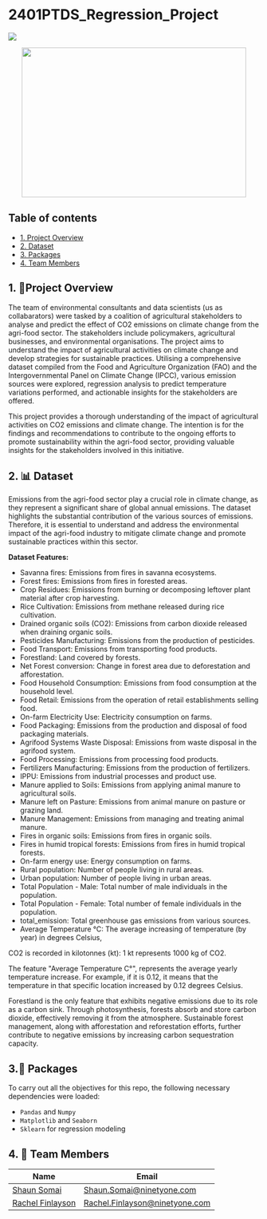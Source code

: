 # 2401PTDS_Regression_Project

![](https://img.shields.io/badge/Python-3776AB.svg?style=for-the-badge&logo=Python&logoColor=white)

<div id="main image" align="center">
  <img src="https://github.com/marcmarais/2401FTDS_Regression_Project/blob/main/agri_image.png" width="450" height="300" alt=""/>
</div>

## Table of contents
* [1. Project Overview](#project-description)
* [2. Dataset](#dataset)
* [3. Packages](#packages)
* [4. Team Members](#team-members)

## 1. 📌Project Overview <a class="anchor" id="project-description"></a>
The team of environmental consultants and data scientists (us as collabarators) were tasked by a coalition of agricultural stakeholders to analyse and predict the effect of CO2 emissions on climate change from the agri-food sector. The stakeholders include policymakers, agricultural businesses, and environmental organisations. The project aims to understand the impact of agricultural activities on climate change and develop strategies for sustainable practices. Utilising a comprehensive dataset compiled from the Food and Agriculture Organization (FAO) and the Intergovernmental Panel on Climate Change (IPCC), various emission sources were explored, regression analysis to predict temperature variations performed, and actionable insights for the stakeholders are offered.

This project provides a thorough understanding of the impact of agricultural activities on CO2 emissions and climate change. The intention is for the findings and recommendations to contribute to the ongoing efforts to promote sustainability within the agri-food sector, providing valuable insights for the stakeholders involved in this initiative.

## 2. 📊 Dataset <a class="anchor" id="dataset"></a>
Emissions from the agri-food sector play a crucial role in climate change, as they represent a significant share of global annual emissions. The dataset highlights the substantial contribution of the various sources of emissions. Therefore, it is essential to understand and address the environmental impact of the agri-food industry to mitigate climate change and promote sustainable practices within this sector.

**Dataset Features:**
- Savanna fires: Emissions from fires in savanna ecosystems.
- Forest fires: Emissions from fires in forested areas.
- Crop Residues: Emissions from burning or decomposing leftover plant material after crop harvesting.
- Rice Cultivation: Emissions from methane released during rice cultivation.
- Drained organic soils (CO2): Emissions from carbon dioxide released when draining organic soils.
- Pesticides Manufacturing: Emissions from the production of pesticides.
- Food Transport: Emissions from transporting food products.
- Forestland: Land covered by forests.
- Net Forest conversion: Change in forest area due to deforestation and afforestation.
- Food Household Consumption: Emissions from food consumption at the household level.
- Food Retail: Emissions from the operation of retail establishments selling food.
- On-farm Electricity Use: Electricity consumption on farms.
- Food Packaging: Emissions from the production and disposal of food packaging materials.
- Agrifood Systems Waste Disposal: Emissions from waste disposal in the agrifood system.
- Food Processing: Emissions from processing food products.
- Fertilizers Manufacturing: Emissions from the production of fertilizers.
- IPPU: Emissions from industrial processes and product use.
- Manure applied to Soils: Emissions from applying animal manure to agricultural soils.
- Manure left on Pasture: Emissions from animal manure on pasture or grazing land.
- Manure Management: Emissions from managing and treating animal manure.
- Fires in organic soils: Emissions from fires in organic soils.
- Fires in humid tropical forests: Emissions from fires in humid tropical forests.
- On-farm energy use: Energy consumption on farms.
- Rural population: Number of people living in rural areas.
- Urban population: Number of people living in urban areas.
- Total Population - Male: Total number of male individuals in the population.
- Total Population - Female: Total number of female individuals in the population.
- total_emission: Total greenhouse gas emissions from various sources.
- Average Temperature °C: The average increasing of temperature (by year) in degrees Celsius,
 

CO2 is recorded in kilotonnes (kt): 1 kt represents 1000 kg of CO2.

The feature "Average Temperature C°", represents the average yearly temperature increase. For example, if it is 0.12, it means that the temperature in that specific location increased by 0.12 degrees Celsius.

Forestland is the only feature that exhibits negative emissions due to its role as a carbon sink. Through photosynthesis, forests absorb and store carbon dioxide, effectively removing it from the atmosphere. Sustainable forest management, along with afforestation and reforestation efforts, further contribute to negative emissions by increasing carbon sequestration capacity.

## 3.🔧 Packages <a class="anchor" id="packages"></a>

To carry out all the objectives for this repo, the following necessary dependencies were loaded:
+ `Pandas` and `Numpy`
+ `Matplotlib` and `Seaborn`
+ `Sklearn` for regression modeling

## 4. 👥 Team Members<a class="anchor" id="team-members"></a>

| Name                                                                                        |  Email              
|---------------------------------------------------------------------------------------------|--------------------             
| [Shaun Somai](https://github.com/ssomai91)                                                  | Shaun.Somai@ninetyone.com
| [Rachel Finlayson](https://github.com/RachelFinlayson)                                      | Rachel.Finlayson@ninetyone.com

